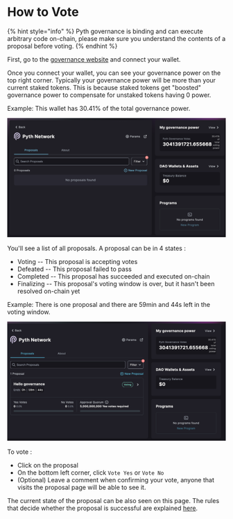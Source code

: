 # How to Vote

{% hint style="info" %}
Pyth governance is binding and can execute arbitrary code on-chain, please make sure you understand the contents of a proposal before voting.
{% endhint %}

First, go to the [governance website](https://app.realms.today/dao/PYTH) and connect your wallet.

Once you connect your wallet, you can see your governance power on the top right corner. Typically your governance power will be more than your current staked tokens. This is because staked tokens get "boosted" governance power to compensate for unstaked tokens having 0 power.

Example: This wallet has 30.41% of the total governance power.

![](<../.gitbook/assets/Screen Shot 2022-10-28 at 12.58.03 PM.png>)


You'll see a list of all proposals. A proposal can be in 4 states :
-  Voting -- This proposal is accepting votes
-  Defeated -- This proposal failed to pass 
-  Completed -- This proposal has succeeded and executed on-chain
-  Finalizing -- This proposal's voting window is over, but it hasn't been resolved on-chain yet

Example: There is one proposal and there are 59min and 44s left in the voting window.

![](<../.gitbook/assets/Screen Shot 2022-10-28 at 1.33.12 PM.png>)

To vote : 
- Click on the proposal
- On the bottom left corner, click `Vote Yes` or `Vote No`
- (Optional) Leave a comment when confirming your vote, anyone that visits the proposal page will be able to see it.

The current state of the proposal can be also seen on this page. The rules that decide whether the proposal is successful are explained [here](governance-rules.md).